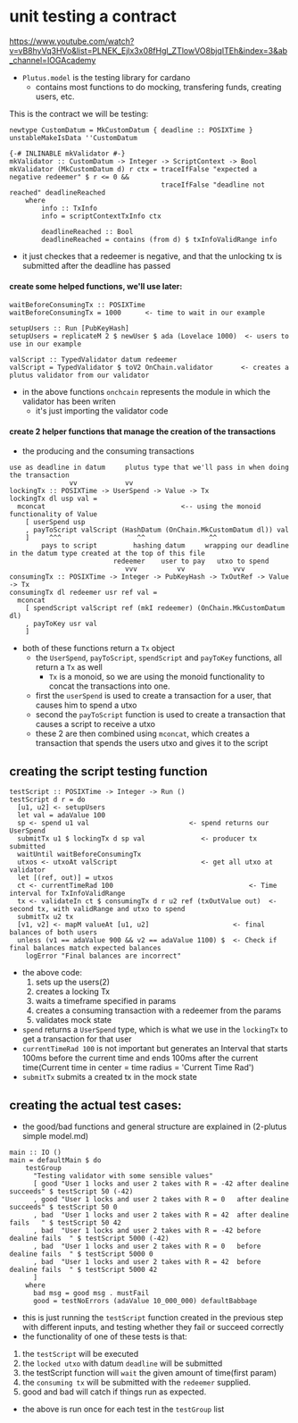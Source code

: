 # unit testing a contract
https://www.youtube.com/watch?v=vB8hyVq3HVo&list=PLNEK_Ejlx3x08fHgl_ZTlowVO8bjqITEh&index=3&ab_channel=IOGAcademy

- `Plutus.model` is the testing library for cardano
    - contains most functions to do mocking, transfering funds, creating users, etc.

This is the contract we will be testing:
```
newtype CustomDatum = MkCustomDatum { deadline :: POSIXTime }
unstableMakeIsData ''CustomDatum

{-# INLINABLE mkValidator #-}
mkValidator :: CustomDatum -> Integer -> ScriptContext -> Bool
mkValidator (MkCustomDatum d) r ctx = traceIfFalse "expected a negative redeemer" $ r <= 0 &&
                                      traceIfFalse "deadline not reached" deadlineReached
    where
        info :: TxInfo
        info = scriptContextTxInfo ctx

        deadlineReached :: Bool
        deadlineReached = contains (from d) $ txInfoValidRange info
```
- it just checkes that a redeemer is negative, and that the unlocking tx is submitted after the deadline has passed

#### create some helped functions, we'll use later:
```
waitBeforeConsumingTx :: POSIXTime
waitBeforeConsumingTx = 1000      <- time to wait in our example

setupUsers :: Run [PubKeyHash]
setupUsers = replicateM 2 $ newUser $ ada (Lovelace 1000)  <- users to use in our example

valScript :: TypedValidator datum redeemer
valScript = TypedValidator $ toV2 OnChain.validator       <- creates a plutus validator from our validator
```
- in the above functions `onchcain` represents the module in which the validator has been writen
    - it's just importing the validator code

####  create 2 helper functions that manage the creation of the transactions
- the producing and the consuming transactions
```
use as deadline in datum     plutus type that we'll pass in when doing the transaction
               vv            vv 
lockingTx :: POSIXTime -> UserSpend -> Value -> Tx
lockingTx dl usp val =
  mconcat                                  <-- using the monoid functionality of Value
    [ userSpend usp
    , payToScript valScript (HashDatum (OnChain.MkCustomDatum dl)) val
    ]     ^^^                   ^^                ^^ 
        pays to script         hashing datum     wrapping our deadline in the datum type created at the top of this file
                          redeemer    user to pay   utxo to spend
                             vvv          vv            vvv
consumingTx :: POSIXTime -> Integer -> PubKeyHash -> TxOutRef -> Value -> Tx
consumingTx dl redeemer usr ref val =
  mconcat
    [ spendScript valScript ref (mkI redeemer) (OnChain.MkCustomDatum dl)
    , payToKey usr val
    ]
```
- both of these functions return a `Tx` object
    - the `UserSpend`, `payToScript`, `spendScript` and `payToKey` functions, all return a `Tx` as well
        - `Tx` is a monoid, so we are using the monoid functionality to concat the transactions into one.
    - first the `userSpend` is used to create a transaction for a user, that causes him to spend a utxo
    - second the `payToScript` function is used to create a transaction that causes a script to receive a utxo
    - these 2 are then combined using `mconcat`, which creates a transaction that spends the users utxo and gives it to the script

## creating the script testing function

```
testScript :: POSIXTime -> Integer -> Run ()
testScript d r = do
  [u1, u2] <- setupUsers
  let val = adaValue 100
  sp <- spend u1 val                         <- spend returns our UserSpend
  submitTx u1 $ lockingTx d sp val              <- producer tx submitted
  waitUntil waitBeforeConsumingTx
  utxos <- utxoAt valScript                     <- get all utxo at validator
  let [(ref, out)] = utxos
  ct <- currentTimeRad 100                                  <- Time interval for TxInfoValidRange
  tx <- validateIn ct $ consumingTx d r u2 ref (txOutValue out)  <- second tx, with validRange and utxo to spend
  submitTx u2 tx                            
  [v1, v2] <- mapM valueAt [u1, u2]                     <- final balances of both users
  unless (v1 == adaValue 900 && v2 == adaValue 1100) $  <- Check if final balances match expected balances
    logError "Final balances are incorrect"
```
- the above code:
    1. sets up the users(2) 
    2. creates a locking Tx
    3. waits a timeframe specified in params
    4. creates a consuming transaction with a redeemer from the params
    5. validates mock state
- `spend` returns a `UserSpend` type, which is what we use in the `lockingTx` to get a transaction for that user
- `currentTimeRad 100` is not important but generates an Interval that starts 100ms before the current time and ends 100ms after the current time(Current time in center = time radius = 'Current Time Rad')
- `submitTx` submits a created tx in the mock state

## creating the actual test cases:
- the good/bad functions and general structure are explained in (2-plutus simple model.md)
```
main :: IO ()
main = defaultMain $ do
    testGroup
      "Testing validator with some sensible values"
      [ good "User 1 locks and user 2 takes with R = -42 after dealine succeeds" $ testScript 50 (-42)
      , good "User 1 locks and user 2 takes with R = 0   after dealine succeeds" $ testScript 50 0
      , bad  "User 1 locks and user 2 takes with R = 42  after dealine fails   " $ testScript 50 42
      , bad  "User 1 locks and user 2 takes with R = -42 before dealine fails  " $ testScript 5000 (-42)
      , bad  "User 1 locks and user 2 takes with R = 0   before dealine fails  " $ testScript 5000 0
      , bad  "User 1 locks and user 2 takes with R = 42  before dealine fails  " $ testScript 5000 42
      ]
    where
      bad msg = good msg . mustFail
      good = testNoErrors (adaValue 10_000_000) defaultBabbage
```
- this is just running the `testScript` function created in the previous step with different inputs, and testing whether they fail or succeed correctly
- the functionality of one of these tests is that:
1. the `testScript` will be executed
2. the `locked utxo` with datum `deadline` will be submitted
3. the testScript function will `wait` the given amount of time(first param)
4. the `consuming tx` will be submitted with the `redeemer` supplied. 
5. good and bad will catch if things run as expected. 
- the above is run once for each test in the `testGroup` list